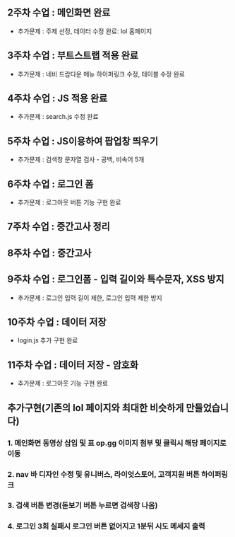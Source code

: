 
## 2주차 수업 : 메인화면 완료
- 추가문제 : 주제 선정, 데이터 수정 완료: lol 홈페이지 

## 3주차 수업 : 부트스트랩 적용 완료
- 추가문제 : 네비 드랍다운 메뉴 하이퍼링크 수정, 테이블 수정 완료

## 4주차 수업 : JS 적용 완료
- 추가문제 : search.js 수정 완료

## 5주차 수업 : JS이용하여 팝업창 띄우기
- 추가문제 : 검색창 문자열 검사 - 공백, 비속어 5개

## 6주차 수업 : 로그인 폼 
- 추가문제 : 로그아웃 버튼 기능 구현 완료

## 7주차 수업 : 중간고사 정리

## 8주차 수업 : 중간고사 

## 9주차 수업 : 로그인폼 - 입력 길이와 특수문자, XSS 방지
- 추가문제 : 로그인 입력 길이 제한, 로그인 입력 제한 방지

## 10주차 수업 : 데이터 저장
- login.js 추가 구현 완료

## 11주차 수업 : 데이터 저장 - 암호화
- 추가문제 : 로그아웃 기능 구현 완료
## 추가구현(기존의 lol 페이지와 최대한 비슷하게 만들었습니다)

### 1. 메인화면 동영상 삽입 및 표 op.gg 이미지 첨부 및 클릭시 해당 페이지로 이동
### 2. nav 바 디자인 수정 및 유니버스, 라이엇스토어, 고객지원 버튼 하이퍼링크
### 3. 검색 버튼 변경(돋보기 버튼 누르면 검색창 나옴)
### 4. 로그인 3회 실패시 로그인 버튼 없어지고 1분뒤 시도 메세지 출력
